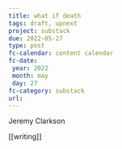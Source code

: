 ```yaml
---
title: what if death
tags: draft, upnext
project: substack
due: 2022-05-27
type: post
fc-calendar: content calendar
fc-date:
 year: 2022
 month: may
 day: 27
fc-category: substack
url:
---
```


Jeremy Clarkson

[[writing]]